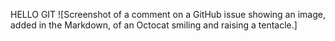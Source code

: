 HELLO GIT
![Screenshot of a comment on a GitHub issue showing an image, added in the Markdown, of an Octocat smiling and raising a tentacle.]
